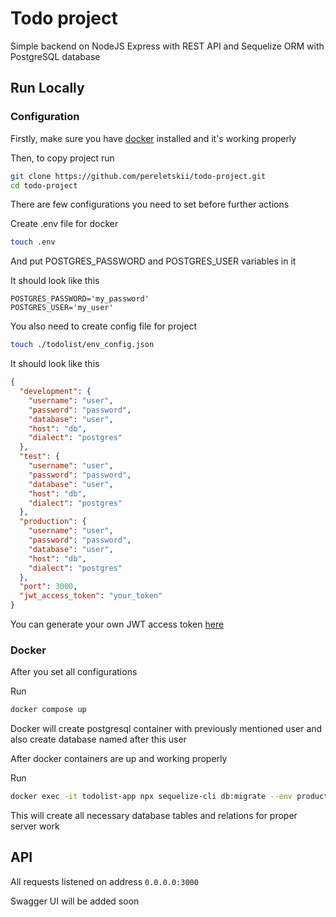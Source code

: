 
# Todo project

Simple backend on NodeJS Express with REST API and Sequelize ORM with PostgreSQL database

## Run Locally

### Configuration

Firstly, make sure you have [docker](https://docs.docker.com/engine/install/) installed and it's working properly

Then, to copy project run

```bash
git clone https://github.com/pereletskii/todo-project.git
cd todo-project
```

There are few configurations you need to set before further actions

Create .env file for docker

```bash
touch .env
```

And put POSTGRES_PASSWORD and POSTGRES_USER variables in it

It should look like this

```env
POSTGRES_PASSWORD='my_password'
POSTGRES_USER='my_user'
```

You also need to create config file for project

```bash
touch ./todolist/env_config.json
```

It should look like this

```json
{
  "development": {
    "username": "user",
    "password": "password",
    "database": "user",
    "host": "db",
    "dialect": "postgres"
  },
  "test": {
    "username": "user",
    "password": "password",
    "database": "user",
    "host": "db",
    "dialect": "postgres"
  },
  "production": {
    "username": "user",
    "password": "password",
    "database": "user",
    "host": "db",
    "dialect": "postgres"
  },
  "port": 3000,
  "jwt_access_token": "your_token"
}
```

You can generate your own JWT access token [here](https://jwtsecret.com/)

### Docker

After you set all configurations

Run

```bash
docker compose up
```

Docker will create postgresql container with previously mentioned user and also create database named after this user

After docker containers are up and working properly

Run

```bash
docker exec -it todolist-app npx sequelize-cli db:migrate --env production --config env_config.json
```

This will create all necessary database tables and relations for proper server work

## API

All requests listened on address `0.0.0.0:3000`

Swagger UI will be added soon

